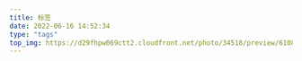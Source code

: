 ```yaml
---
title: 标签
date: 2022-06-16 14:52:34
type: "tags"
top_img: https://d29fhpw069ctt2.cloudfront.net/photo/34518/preview/6108b580_npreviews_d659.jpg
---
```

